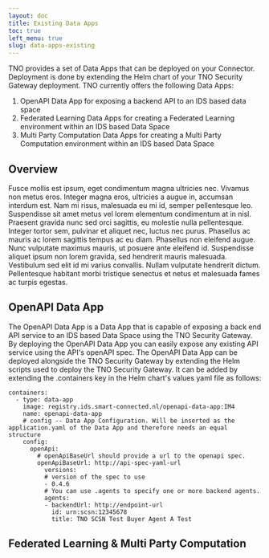 ```yaml
---
layout: doc
title: Existing Data Apps
toc: true
left_menu: true
slug: data-apps-existing
---
```


TNO provides a set of Data Apps that can be deployed on your Connector. Deployment is done by extending the Helm chart of your TNO Security Gateway deployment. TNO currently offers the following Data Apps:

1. OpenAPI Data App for exposing a backend API to an IDS based data space
2. Federated Learning Data Apps for creating a Federated Learning environment within an IDS based Data Space
3. Multi Party Computation Data Apps for creating a  Multi Party Computation environment within an IDS based Data Space

## Overview
Fusce mollis est ipsum, eget condimentum magna ultricies nec. Vivamus non metus eros. Integer magna eros, ultricies a augue in, accumsan interdum est. Nam mi risus, malesuada eu mi id, semper pellentesque leo. Suspendisse sit amet metus vel lorem elementum condimentum at in nisl. Praesent gravida nunc sed orci sagittis, eu molestie nulla pellentesque. Integer tortor sem, pulvinar et aliquet nec, luctus nec purus. Phasellus ac mauris ac lorem sagittis tempus ac eu diam. Phasellus non eleifend augue. Nunc vulputate maximus mauris, ut posuere ante eleifend id. Suspendisse aliquet ipsum non lorem gravida, sed hendrerit mauris malesuada. Vestibulum sed elit id mi varius convallis. Nullam vulputate hendrerit dictum. Pellentesque habitant morbi tristique senectus et netus et malesuada fames ac turpis egestas.

## OpenAPI Data App
The OpenAPI Data App is a Data App that is capable of exposing a back end API service to an IDS based Data Space using the TNO Security Gateway. By deploying the OpenAPI Data App you can easily expose any existing API service using the API's openAPI spec.
The OpenAPI Data App can be deployed alongside the TNO Security Gateway by extending the Helm scripts used to deploy the TNO Security Gateway. It can be added by extending the .containers key in the Helm chart's values yaml file as follows:

    containers:
      - type: data-app
        image: registry.ids.smart-connected.nl/openapi-data-app:IM4
        name: openapi-data-app
        # config -- Data App Configuration. Will be inserted as the application.yaml of the Data App and therefore needs an equal structure
        config:
          openApi:
            # openApiBaseUrl should provide a url to the openapi spec.
            openApiBaseUrl: http://api-spec-yaml-url
              versions:
              # version of the spec to use
              - 0.4.6  
              # You can use .agents to specify one or more backend agents.              
              agents:
              - backendUrl: http://endpoint-url                
                id: urn:scsn:12345678
                title: TNO SCSN Test Buyer Agent A Test           


## Federated Learning & Multi Party Computation
